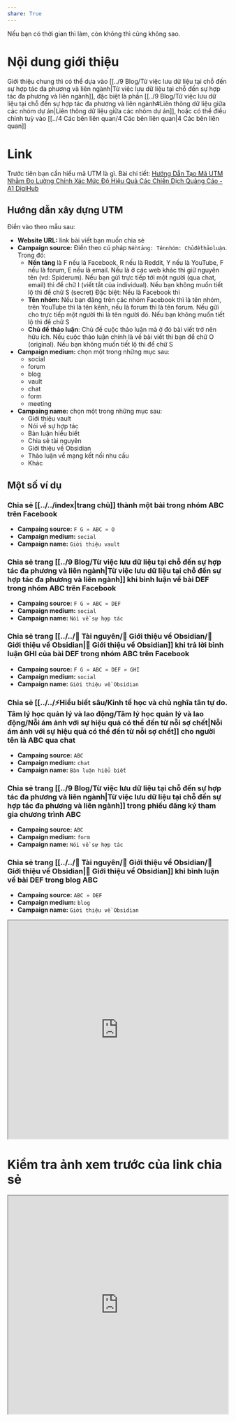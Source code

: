 ```yaml
---
share: True
---
```

Nếu bạn có thời gian thì làm, còn không thì cũng không sao.

# Nội dung giới thiệu
Giới thiệu chung thì có thể dựa vào [[../9 Blog/Từ việc lưu dữ liệu tại chỗ đến sự hợp tác đa phương và liên ngành|Từ việc lưu dữ liệu tại chỗ đến sự hợp tác đa phương và liên ngành]], đặc biệt là phần [[../9 Blog/Từ việc lưu dữ liệu tại chỗ đến sự hợp tác đa phương và liên ngành#Liên thông dữ liệu giữa các nhóm dự án|Liên thông dữ liệu giữa các nhóm dự án]], hoặc có thể điều chỉnh tuỳ vào [[../4 Các bên liên quan/4 Các bên liên quan|4 Các bên liên quan]]

# Link
Trước tiên bạn cần hiểu mã UTM là gì. Bài chi tiết: [Hướng Dẫn Tạo Mã UTM Nhằm Đo Lường Chính Xác Mức Độ Hiệu Quả Các Chiến Dịch Quảng Cáo - A1 DigiHub](https://a1digihub.com/huong-dan-tao-ma-utm-nham-do-luong-chinh-xac-muc-do-hieu-qua-cac-chien-dich-quang-cao/)

## Hướng dẫn xây dựng UTM
Điền vào theo mẫu sau:
- **Website URL:** link bài viết bạn muốn chia sẻ
- **Campaign source:** Điền theo cú pháp `Nềntảng: Tênnhóm: Chủđềthảoluận`. Trong đó:
	- **Nền tảng** là F nếu là Facebook, R nếu là Reddit, Y nếu là YouTube, F nếu là forum, E nếu là email. Nếu là ở các web khác thì giữ nguyên tên (vd: Spiderum). Nếu bạn gửi trực tiếp tới một người (qua chat, email) thì để chữ I (viết tắt của individual). Nếu bạn không muốn tiết lộ thì để chữ S (secret)
	  Đặc biệt: Nếu là Facebook thì 
	- **Tên nhóm:** Nếu bạn đăng trên các nhóm Facebook thì là tên nhóm, trên YouTube thì là tên kênh, nếu là forum thì là tên forum. Nếu gửi cho trực tiếp một người thì là tên người đó. Nếu bạn không muốn tiết lộ thì để chữ S
	- **Chủ đề thảo luận**: Chủ đề cuộc thảo luận mà ở đó bài viết trở nên hữu ích. Nếu cuộc thảo luận chính là về bài viết thì bạn để chữ O (original). Nếu bạn không muốn tiết lộ thì để chữ S
- **Campaign medium:** chọn một trong những mục sau:
	- social
	- forum
	- blog
	- vault
	- chat
	- form
	- meeting
- **Campaing name:** chọn một trong những mục sau:
	- Giới thiệu vault
	- Nói về sự hợp tác
	- Bàn luận hiểu biết
	- Chia sẻ tài nguyên
	- Giới thiệu về Obsidian
	- Thảo luận về mạng kết nối nhu cầu
	- Khác

## Một số ví dụ
### Chia sẻ [[../../index|trang chủ]] thành một bài trong nhóm ABC trên Facebook
- **Campaing source:** `F G » ABC » O`
- **Campaign medium:** `social`
- **Campaign name:** `Giới thiệu vault`

### Chia sẻ trang [[../9 Blog/Từ việc lưu dữ liệu tại chỗ đến sự hợp tác đa phương và liên ngành|Từ việc lưu dữ liệu tại chỗ đến sự hợp tác đa phương và liên ngành]] khi bình luận về bài DEF trong nhóm ABC trên Facebook
- **Campaing source:** `F G » ABC » DEF`
- **Campaign medium:** `social`
- **Campaign name:** `Nói về sự hợp tác`

### Chia sẻ trang [[../../📜 Tài nguyên/💎 Giới thiệu về Obsidian/💎 Giới thiệu về Obsidian|💎 Giới thiệu về Obsidian]] khi trả lời bình luận GHI của bài DEF trong nhóm ABC trên Facebook
- **Campaing source:** `F G » ABC » DEF » GHI`
- **Campaign medium:** `social`
- **Campaign name:** `Giới thiệu về Obsidian`

### Chia sẻ [[../../⚡Hiểu biết sâu/Kinh tế học và chủ nghĩa tân tự do. Tâm lý học quản lý và lao động/Tâm lý học quản lý và lao động/Nỗi ám ảnh với sự hiệu quả có thể đến từ nỗi sợ chết|Nỗi ám ảnh với sự hiệu quả có thể đến từ nỗi sợ chết]] cho người tên là ABC qua chat
- **Campaing source:** `ABC`
- **Campaign medium:** `chat`
- **Campaign name:** `Bàn luận hiểu biết`

### Chia sẻ trang [[../9 Blog/Từ việc lưu dữ liệu tại chỗ đến sự hợp tác đa phương và liên ngành|Từ việc lưu dữ liệu tại chỗ đến sự hợp tác đa phương và liên ngành]] trong phiếu đăng ký tham gia chương trình ABC
- **Campaing source:** `ABC`
- **Campaign medium:** `form`
- **Campaign name:** `Nói về sự hợp tác`

### Chia sẻ trang [[../../📜 Tài nguyên/💎 Giới thiệu về Obsidian/💎 Giới thiệu về Obsidian|💎 Giới thiệu về Obsidian]] khi bình luận về  bài DEF trong blog ABC 
- **Campaing source:** `ABC » DEF`
- **Campaign medium:** `blog`
- **Campaign name:** `Giới thiệu về Obsidian`
 
<iframe width=100% height=500 src="https://ga-dev-tools.appspot.com/campaign-url-builder/" > </iframe>

# Kiểm tra ảnh xem trước của link chia sẻ
<iframe width=100% height=500 src="https://developers.facebook.com/tools/debug/" ></iframe>
